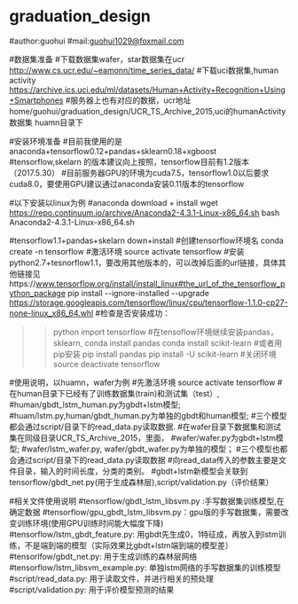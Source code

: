 # graduation_design
#author:guohui
#mail:guohui1029@foxmail.com

#数据集准备
#下载数据集wafer，star数据集在ucr http://www.cs.ucr.edu/~eamonn/time_series_data/
#下载uci数据集,human activity https://archive.ics.uci.edu/ml/datasets/Human+Activity+Recognition+Using+Smartphones
#服务器上也有对应的数据，ucr地址home/guohui/graduation_design/UCR_TS_Archive_2015,uci的humanActivity数据集 huamn目录下

#安装环境准备
#目前我使用的是anaconda+tensorflow0.12+pandas+sklearn0.18+xgboost
#tensorflow,skelarn 的版本建议向上按照，tensorflow目前有1.2版本（2017.5.30）
#目前服务器GPU的环境为cuda7.5，tensorflow1.0以后要求cuda8.0，要使用GPU建议通过anaconda安装0.11版本的tensorflow

#以下安装以linux为例
#anaconda download + install
wget https://repo.continuum.io/archive/Anaconda2-4.3.1-Linux-x86_64.sh 
bash Anaconda2-4.3.1-Linux-x86_64.sh 

#tensorflow1.1+pandas+skelarn down+install
#创建tensorflow环境名
conda create -n tensorflow
#激活环境
source activate tensorflow
#安装python2.7+tesnorflow1.1，要改用其他版本的，可以改掉后面的url链接，具体其他链接见https://www.tensorflow.org/install/install_linux#the_url_of_the_tensorflow_python_package
pip install --ignore-installed --upgrade https://storage.googleapis.com/tensorflow/linux/cpu/tensorflow-1.1.0-cp27-none-linux_x86_64.whl
#检查是否安装成功：
>>python
import tensorflow
#在tensoflow环境继续安装pandas，sklearn,
conda install pandas
conda install scikit-learn
#或者用pip安装
pip install pandas
pip install -U scikit-learn
#关闭环境
source deactivate tensorflow

#使用说明，以huamn，wafer为例
#先激活环境 
source activate tensorflow
#在human目录下已经有了训练数据集(train)和测试集（test）,
  #human/gbdt_lstm_human.py为gbdt+lstm模型;
  #huam/lstm.py,human/gbdt_human.py为单独的gbdt和human模型;
  #三个模型都会通过script/目录下的read_data.py读取数据.
#在wafer目录下数据集和测试集在同级目录UCR_TS_Archive_2015，里面， 
  #wafer/wafer.py为gbdt+lstm模型;
  #wafer/lstm_wafer.py, wafer/gbdt_wafer.py为单独的模型；
  #三个模型也都会通过script/目录下的read_data.py读取数据
#向read_data传入的参数主要是文件目录，输入的时间长度，分类的类别。
#gbdt+lstm新模型会关联到tensorflow/gbdt_net.py(用于生成森林层),script/validation.py（评价结果）

#相关文件使用说明
#tensorflow/gbdt_lstm_libsvm.py :手写数据集训练模型,在确定数据
#tensorflow/gpu_gbdt_lstm_libsvm.py：gpu版的手写数据集，需要改变训练环境(使用GPU训练时间能大幅度下降)
#tensorflow/lstm_gbdt_feature.py: 用gbdt先生成0，1特征成，再放入到lstm训练，不是端到端的模型（实际效果比gbdt+lstm端到端的模型差）
#tensorlfow/gbdt_net.py: 用于生成训练的森林层网络
#tensorflow/lstm_libsvm_example.py: 单独lstm网络的手写数据集的训练模型
#script/read_data.py: 用于读取文件，并进行相关的预处理
#script/validation.py: 用于评价模型预测的结果

